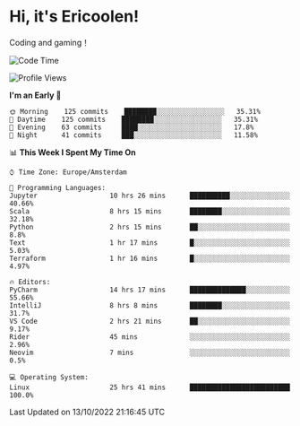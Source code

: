 # Hi, it's Ericoolen!
Coding and gaming！

<!--START_SECTION:waka-->
![Code Time](http://img.shields.io/badge/Code%20Time-446%20hrs%2021%20mins-blue)

![Profile Views](http://img.shields.io/badge/Profile%20Views-2-blue)

**I'm an Early 🐤** 

```text
🌞 Morning    125 commits    ████████░░░░░░░░░░░░░░░░░   35.31% 
🌆 Daytime    125 commits    ████████░░░░░░░░░░░░░░░░░   35.31% 
🌃 Evening    63 commits     ████░░░░░░░░░░░░░░░░░░░░░   17.8% 
🌙 Night      41 commits     ███░░░░░░░░░░░░░░░░░░░░░░   11.58%

```


📊 **This Week I Spent My Time On** 

```text
⌚︎ Time Zone: Europe/Amsterdam

💬 Programming Languages: 
Jupyter                  10 hrs 26 mins      ██████████░░░░░░░░░░░░░░░   40.66% 
Scala                    8 hrs 15 mins       ████████░░░░░░░░░░░░░░░░░   32.18% 
Python                   2 hrs 15 mins       ██░░░░░░░░░░░░░░░░░░░░░░░   8.8% 
Text                     1 hr 17 mins        █░░░░░░░░░░░░░░░░░░░░░░░░   5.03% 
Terraform                1 hr 16 mins        █░░░░░░░░░░░░░░░░░░░░░░░░   4.97%

🔥 Editors: 
PyCharm                  14 hrs 17 mins      ██████████████░░░░░░░░░░░   55.66% 
IntelliJ                 8 hrs 8 mins        ████████░░░░░░░░░░░░░░░░░   31.7% 
VS Code                  2 hrs 21 mins       ██░░░░░░░░░░░░░░░░░░░░░░░   9.17% 
Rider                    45 mins             ░░░░░░░░░░░░░░░░░░░░░░░░░   2.96% 
Neovim                   7 mins              ░░░░░░░░░░░░░░░░░░░░░░░░░   0.5%

💻 Operating System: 
Linux                    25 hrs 41 mins      █████████████████████████   100.0%

```


 Last Updated on 13/10/2022 21:16:45 UTC
<!--END_SECTION:waka-->

